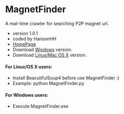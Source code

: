 # MagnetFinder
A real-time crawler for searching P2P magnet url.

* version 1.0.1
* coded by HansonHH
* [HomePage](http://hansonhh.github.io/MagnetFinder/)
* Download [Windows](http://hansonhh.github.io/MagnetFinder/) version.
* Download [Linux/Mac OS X](https://github.com/HansonHH/MagnetFinder/blob/master/MagnetFinder.tar.gz?raw=true) version.

#### For Linux/OS X users:

* Install BeacutifulSoup4 before use MagnetFinder :)
* Example: python MagnetFinder.py

#### For Windows users:

* Execute MagnetFinder.exe
 

